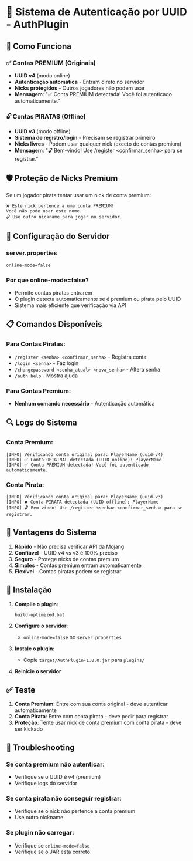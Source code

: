 # 🔐 Sistema de Autenticação por UUID - AuthPlugin

## 🎯 Como Funciona

### ✅ Contas PREMIUM (Originais)
- **UUID v4** (modo online)
- **Autenticação automática** - Entram direto no servidor
- **Nicks protegidos** - Outros jogadores não podem usar
- **Mensagem**: "✅ Conta PREMIUM detectada! Você foi autenticado automaticamente."

### 🔓 Contas PIRATAS (Offline)
- **UUID v3** (modo offline)
- **Sistema de registro/login** - Precisam se registrar primeiro
- **Nicks livres** - Podem usar qualquer nick (exceto de contas premium)
- **Mensagem**: "🔓 Bem-vindo! Use /register <senha> <confirmar_senha> para se registrar."

## 🛡️ Proteção de Nicks Premium

Se um jogador pirata tentar usar um nick de conta premium:
```
❌ Este nick pertence a uma conta PREMIUM!
Você não pode usar este nome.
🔓 Use outro nickname para jogar no servidor.
```

## 🚀 Configuração do Servidor

### server.properties
```properties
online-mode=false
```

### Por que online-mode=false?
- Permite contas piratas entrarem
- O plugin detecta automaticamente se é premium ou pirata pelo UUID
- Sistema mais eficiente que verificação via API

## 📋 Comandos Disponíveis

### Para Contas Piratas:
- `/register <senha> <confirmar_senha>` - Registra conta
- `/login <senha>` - Faz login
- `/changepassword <senha_atual> <nova_senha>` - Altera senha
- `/auth help` - Mostra ajuda

### Para Contas Premium:
- **Nenhum comando necessário** - Autenticação automática

## 🔍 Logs do Sistema

### Conta Premium:
```
[INFO] Verificando conta original para: PlayerName (uuid-v4)
[INFO] ✅ Conta ORIGINAL detectada (UUID online): PlayerName
[INFO] ✅ Conta PREMIUM detectada! Você foi autenticado automaticamente.
```

### Conta Pirata:
```
[INFO] Verificando conta original para: PlayerName (uuid-v3)
[INFO] ❌ Conta PIRATA detectada (UUID offline): PlayerName
[INFO] 🔓 Bem-vindo! Use /register <senha> <confirmar_senha> para se registrar.
```

## 🎯 Vantagens do Sistema

1. **Rápido** - Não precisa verificar API da Mojang
2. **Confiável** - UUID v4 vs v3 é 100% preciso
3. **Seguro** - Protege nicks de contas premium
4. **Simples** - Contas premium entram automaticamente
5. **Flexível** - Contas piratas podem se registrar

## 🚀 Instalação

1. **Compile o plugin**:
   ```cmd
   build-optimized.bat
   ```

2. **Configure o servidor**:
   - `online-mode=false` no `server.properties`

3. **Instale o plugin**:
   - Copie `target/AuthPlugin-1.0.0.jar` para `plugins/`

4. **Reinicie o servidor**

## ✅ Teste

1. **Conta Premium**: Entre com sua conta original - deve autenticar automaticamente
2. **Conta Pirata**: Entre com conta pirata - deve pedir para registrar
3. **Proteção**: Tente usar nick de conta premium com conta pirata - deve ser kickado

## 🔧 Troubleshooting

### Se conta premium não autenticar:
- Verifique se o UUID é v4 (premium)
- Verifique logs do servidor

### Se conta pirata não conseguir registrar:
- Verifique se o nick não pertence a conta premium
- Use outro nickname

### Se plugin não carregar:
- Verifique se `online-mode=false`
- Verifique se o JAR está correto